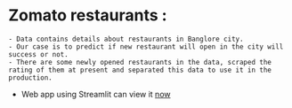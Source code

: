 # Zomato restaurants :
    - Data contains details about restaurants in Banglore city.
    - Our case is to predict if new restaurant will open in the city will success or not.
    - There are some newly opened restaurants in the data, scraped the rating of them at present and separated this data to use it in the production.
  - Web app using Streamlit can view it <a href='https://ibrahim182-restaurant-deployment-app-dpgs2p.streamlit.app/'>now</a>
